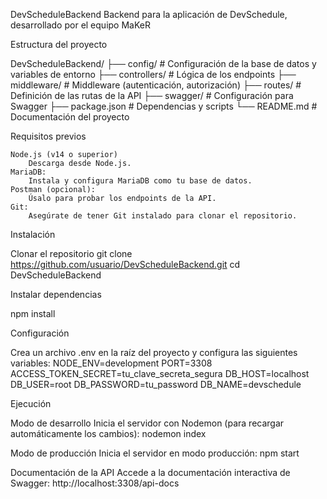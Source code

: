 DevScheduleBackend
Backend para la aplicación de DevSchedule, desarrollado por el equipo MaKeR

Estructura del proyecto

DevScheduleBackend/
├── config/          # Configuración de la base de datos y variables de entorno
├── controllers/     # Lógica de los endpoints
├── middleware/      # Middleware (autenticación, autorización)
├── routes/          # Definición de las rutas de la API
├── swagger/         # Configuración para Swagger
├── package.json     # Dependencias y scripts
└── README.md        # Documentación del proyecto

Requisitos previos

    Node.js (v14 o superior)
        Descarga desde Node.js.
    MariaDB:
        Instala y configura MariaDB como tu base de datos.
    Postman (opcional):
        Úsalo para probar los endpoints de la API.
    Git:
        Asegúrate de tener Git instalado para clonar el repositorio.

Instalación

Clonar el repositorio
git clone https://github.com/usuario/DevScheduleBackend.git
cd DevScheduleBackend

Instalar dependencias

npm install

Configuración

Crea un archivo .env en la raíz del proyecto y configura las siguientes variables:
NODE_ENV=development
PORT=3308
ACCESS_TOKEN_SECRET=tu_clave_secreta_segura
DB_HOST=localhost
DB_USER=root
DB_PASSWORD=tu_password
DB_NAME=devschedule

Ejecución

Modo de desarrollo
Inicia el servidor con Nodemon (para recargar automáticamente los cambios):
nodemon index

Modo de producción
Inicia el servidor en modo producción:
npm start

Documentación de la API
Accede a la documentación interactiva de Swagger:
http://localhost:3308/api-docs
